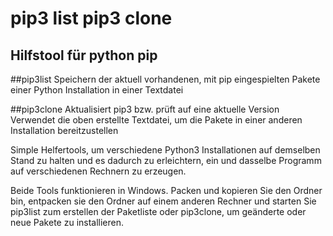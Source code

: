 # pip3 list pip3 clone
## Hilfstool für python pip

##pip3list
Speichern der aktuell vorhandenen, mit pip eingespielten Pakete einer Python Installation in einer Textdatei

##pip3clone
Aktualisiert pip3 bzw. prüft auf eine aktuelle Version
Verwendet die oben erstellte Textdatei, um die Pakete in einer anderen Installation bereitzustellen

Simple Helfertools, um verschiedene Python3 Installationen auf demselben Stand zu halten und es dadurch zu erleichtern, ein und dasselbe Programm auf verschiedenen Rechnern zu erzeugen.

Beide Tools funktionieren in Windows. Packen und kopieren Sie den Ordner bin, entpacken sie den Ordner auf einem anderen Rechner und starten Sie pip3list zum erstellen der Paketliste oder pip3clone, um geänderte oder neue Pakete zu installieren.

